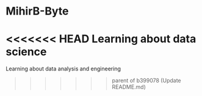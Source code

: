 ﻿# MihirB-Byte

<<<<<<< HEAD
Learning about data science
=======
Learning about data analysis and engineering
>>>>>>> parent of b399078 (Update README.md)
